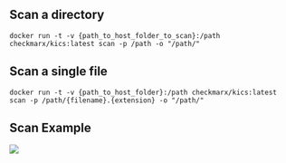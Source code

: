 ## Scan a directory
```
docker run -t -v {path_to_host_folder_to_scan}:/path checkmarx/kics:latest scan -p /path -o "/path/"
```

## Scan a single file
```
docker run -t -v {path_to_host_folder}:/path checkmarx/kics:latest scan -p /path/{filename}.{extension} -o "/path/"
```

## Scan Example
[![](https://raw.githubusercontent.com/Checkmarx/kics/aa0522c7a6cdb510da30a988d668247058e5882b/docs/img/faster.gif)](https://raw.githubusercontent.com/Checkmarx/kics/aa0522c7a6cdb510da30a988d668247058e5882b/docs/img/faster.gif)
